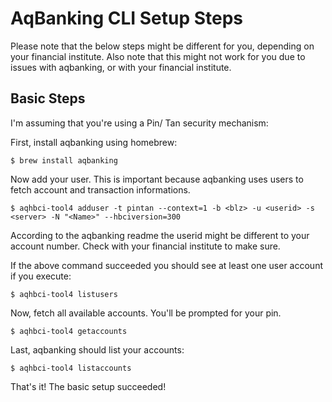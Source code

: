 # AqBanking CLI Setup Steps

Please note that the below steps might be different for you, depending on your financial institute. Also note that this might not work for you due to issues with aqbanking, or with your financial institute.

## Basic Steps

I'm assuming that you're using a Pin/ Tan security mechanism:

First, install aqbanking using homebrew:

    $ brew install aqbanking

Now add your user. This is important because aqbanking uses users to fetch account and transaction informations.

    $ aqhbci-tool4 adduser -t pintan --context=1 -b <blz> -u <userid> -s <server> -N "<Name>" --hbciversion=300

According to the aqbanking readme the userid might be different to your account number. Check with your financial institute to make sure.

If the above command succeeded you should see at least one user account if you execute:

    $ aqhbci-tool4 listusers

Now, fetch all available accounts. You'll be prompted for your pin.

    $ aqhbci-tool4 getaccounts

Last, aqbanking should list your accounts:

    $ aqhbci-tool4 listaccounts

That's it! The basic setup succeeded!